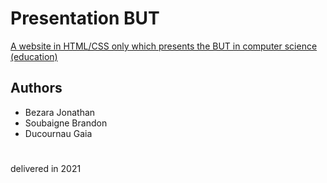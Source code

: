 # Presentation BUT

[A website in HTML/CSS only which presents the BUT in computer science (education)](https://gaiailou.github.io/presentation-BUT/index.html)

## Authors 

- Bezara Jonathan
- Soubaigne Brandon
- Ducournau Gaia

#
delivered in 2021
